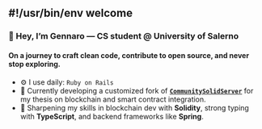 ## #!/usr/bin/env welcome

### 👋 Hey, I’m Gennaro — CS student @ University of Salerno

#### On a journey to craft clean code, contribute to open source, and never stop exploring.

- ⚙️ I use daily: `Ruby on Rails`
- 🔭 Currently developing a customized fork of [**`CommunitySolidServer`**](https://github.com/CommunitySolidServer/CommunitySolidServer) for my thesis on blockchain and smart contract integration.
- 🚧 Sharpening my skills in blockchain dev with **Solidity**, strong typing with **TypeScript**, and backend frameworks like **Spring**.

